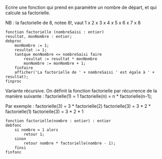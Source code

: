 Ecrire une fonction qui prend en paramètre un nombre de départ, et qui calcule sa factorielle.

NB : la factorielle de 8, notee 8!, vaut 1 x 2 x 3 x 4 x 5 x 6 x 7 x 8

```
fonction factorielle (nombreSaisi : entier)
resultat, monNombre : entier;
debproc
	monNombre := 1;
	resultat := 1;
	tantque monNombre <= nombreSaisi faire
		resultat := resultat * monNombre
		monNombre := monNombre + 1;
	finfaire
	afficher('La factorielle de ' + nombreSaisi ' est égale à ' + resultat); 
finproc
```
Variante récursive. On définit la fonction factorielle par récurrence de la manière suivante : 
factorielle(1) = 1
factorielle(n) = n * factorielle(n-1);

Par exemple : 
factorielle(3) = 3 * factorielle(2)
factorielle(3) = 3 * 2 * factorielle(1)
factorielle(3) = 3 * 2 * 1

```
fonction factorielle(nombre : entier) : entier
debfonc
	si nombre = 1 alors
		retour 1;
	sinon
		retour nombre * factorielle(nombre - 1);
	finsi
finfonc
```
